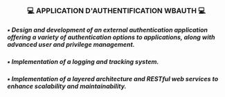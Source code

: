 <h3 align="center"> 💻 APPLICATION D'AUTHENTIFICATION WBAUTH 💻 </h1>
<h5> ▪ Design and development of an external authentication application offering a variety of authentication options to applications, along with advanced user and privilege management. </h5>
<h5> ▪ Implementation of a logging and tracking system.</h5>
<h5> ▪ Implementation of a layered architecture and RESTful web services to enhance scalability and maintainability.</h5>
